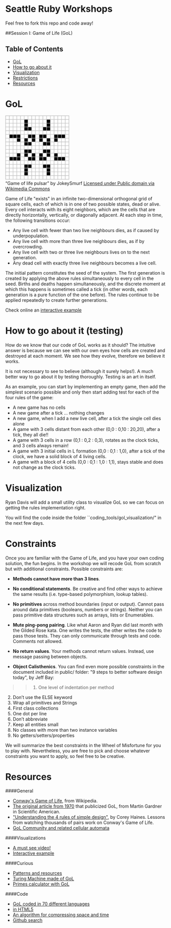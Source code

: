 # Seattle Ruby Workshops

Feel free to fork this repo and code away!

##Session I: Game of Life (GoL)

Table of Contents
-----------------

- [GoL](#gol)
- [How to go about it](#how-to-go-about-it)
- [Visualization](#visualization)
- [Restrictions](#constraints)
- [Resources](#resources)

GoL
===

<p><img class="left" src="/public/images/Game_of_life_pulsar.gif" width="200" /><br/>
“Game of life pulsar” by JokeySmurf <a href="http://commons.wikimedia.org/wiki/File:Game_of_life_pulsar.gif#mediaviewer/File:Game_of_life_pulsar.gif">Licensed under Public domain via Wikimedia Commons</a></p>

Game of Life "exists" in an infinite two-dimensional orthogonal grid of square cells, each of which is in one of two possible states, dead or alive. Every cell interacts with its eight neighbors, which are the cells that are directly horizontally, vertically, or diagonally adjacent. At each step in time, the following transitions occur:

- Any live cell with fewer than two live neighbours dies, as if caused by underpopulation.
- Any live cell with more than three live neighbours dies, as if by overcrowding.
- Any live cell with two or three live neighbours lives on to the next generation.
- Any dead cell with exactly three live neighbours becomes a live cell.

The initial pattern constitutes the seed of the system. The first generation is created by applying the above rules simultaneously to every cell in the seed. Births and deaths happen simultaneously, and the discrete moment at which this happens is sometimes called a tick (in other words, each generation is a pure function of the one before). The rules continue to be applied repeatedly to create further generations.

Check online an [interactive example](http://pmav.eu/stuff/javascript-game-of-life-v3.1.1/)

How to go about it (testing)
============================

How do we know that our code of GoL works as it should? The intuitive answer is because we can see with our own eyes how cells are created and destroyed at each moment. We see how they evolve, therefore we believe it works.

It is not necessary to see to believe (although it surely helps!). A much better way to go about it by testing thoroughly. Testing is an art in itself.

As an example, you can start by implementing an empty game, then add the simplest scenario possible and only then start adding test for each of the four rules of the game:

  - A new game has no cells
  - A new game after a tick ... nothing changes
  - A new game, when I add a new live cell, after a tick the single cell dies alone
  - A game with 3 cells distant from each other (0,0 : 0,10 : 20,20), after a tick, they all die!!
  - A game with 3 cells in a row (0,1 : 0,2 : 0,3), rotates as the clock ticks, and 3 cells always remain!
  - A game with 3 initial cells in L formation (0,0 : 0,1 : 1,0), after a tick of the clock, we have a solid block of 4 living cells.
  - A game with a block of 4 cells (0,0 : 0,1 : 1,0 : 1,1), stays stable and does not change as the clock ticks.

Visualization
=============

Ryan Davis will add a small utility class to visualize GoL so we can focus on getting the rules implementation right.

You will find the code inside the folder ``coding_tools/gol_visualization/" in the next few days.

Constraints
============

Once you are familiar with the Game of Life, and you have your own coding solution, the fun begins. In the workshop we will recode GoL from scratch but with additional constraints. Possible constraints are:

* **Methods cannot have more than 3 lines**.
* **No conditional statements**. Be creative and find other ways to achieve the same results (i.e. type-based polymorphism, lookup tables).
* **No primitives** across method boundaries (input or output). Cannot pass around data primitives (booleans, numbers or strings). Neither you can pass primitive data structures such as arrays, lists or Enumerables.
* **Mute ping-pong pairing**. Like what Aaron and Ryan did last month with the Gilded Rose kata. One writes the tests, the other writes the code to pass those tests. They can only communicate through tests and code. Comments not allowed.
* **No return values**. Your methods cannot return values. Instead, use message passing between objects.

* **Object Calisthenics**. You can find even more possible constraints in the document included in public/ folder: "9 steps to better software design today", by Jeff Bay:

>> 1. One level of indentation per method
2. Don’t use the ELSE keyword
3. Wrap all primitives and Strings
4. First class collections
5. One dot per line
6. Don’t abbreviate
7. Keep all entities small
8. No classes with more than two instance variables
9. No getters/setters/properties

We will summarize the best constraints in the Wheel of Misfortune for you to play with. Nevertheless, you are free to pick and choose whatever constraints you want to apply, so feel free to be creative.

Resources
=========

####General

* [Conway's Game of Life](http://en.wikipedia.org/wiki/Conway%27s_Game_of_Life), from Wikipedia.
* [The original article from 1970](http://www.ibiblio.org/lifepatterns/october1970.html) that publicized GoL, from Martin Gardner in Scientific American.
* ["Understanding the 4 rules of simple design"](www.coreyhaines.com), by Corey Haines. Lessons from watching thousands of pairs work on Conway's Game of Life.
* [GoL Community and related cellular automata](http://conwaylife.com/)

####Visualizations

* [A must see video!](https://www.youtube.com/embed/C2vgICfQawE)
* [Interactive example](http://pmav.eu/stuff/javascript-game-of-life-v3.1.1/)

####Curious

* [Patterns and resources](http://www.ibiblio.org/lifepatterns/)
* [Turing Machine made of GoL](http://rendell-attic.org/gol/tm.htm)
* [Primes calculator with GoL](http://pentadecathlon.com/lifeNews/2010/02/prime_numbers.html)

####Code

* [GoL coded in 70 different languages](http://rosettacode.org/wiki/Conway%27s_Game_of_Life)
* [in HTML5](http://www.julianpulgarin.com/canvaslife/)
* [An algorithm for compressing space and time](http://www.drdobbs.com/jvm/an-algorithm-for-compressing-space-and-t/184406478)
* [Github search](https://github.com/search?utf8=%E2%9C%93&q=conway+game+of+life)


